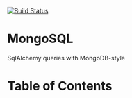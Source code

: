 [![Build Status](https://api.travis-ci.org/kolypto/py-mongosql.png?branch=master)](https://travis-ci.org/kolypto/py-mongosql)


MongoSQL
========

SqlAlchemy queries with MongoDB-style

Table of Contents
=================
